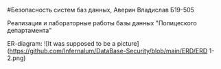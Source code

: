 #Безопасность систем баз данных, Аверин Владислав Б19-505

Реализация и лабораторные работы базы данных "Полицеского департамента"

ER-diagram: 
![It was supposed to be a picture](https://github.com/Infernalum/DataBase-Security/blob/main/ERD/ERD 1-2.png)
